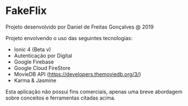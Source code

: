 # FakeFlix

Projeto desenvolvido por Daniel de Freitas Gonçalves @ 2019

Projeto envolvendo o uso das seguintes tecnologias:
  - Ionic 4 (Beta v)
  - Autenticação por Digital
  - Google Firebase
  - Google Cloud FireStore
  - MovieDB API (https://developers.themoviedb.org/3/)
  - Karma & Jasmine

  Esta aplicação não possui fins comerciais, apenas uma breve abordagem sobre conceitos e ferramentas citadas acima.
